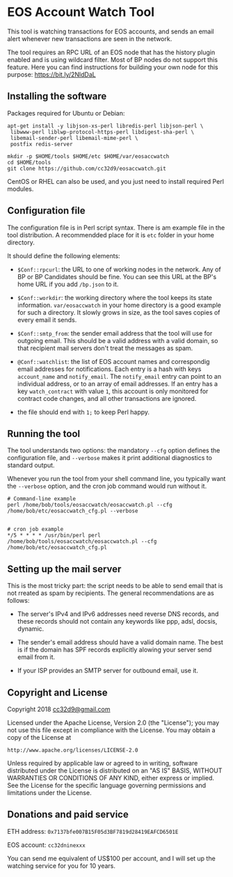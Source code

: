 # EOS Account Watch Tool

This tool is watching transactions for EOS accounts, and sends an email
alert whenever new transactions are seen in the network.

The tool requires an RPC URL of an EOS node that has the history plugin
enabled and is using wildcard filter. Most of BP nodes do not support
this feature. Here you can find instructions for building your own node
for this purpose: https://bit.ly/2NldDaL


## Installing the software

Packages required for Ubuntu or Debian:

```
apt-get install -y libjson-xs-perl libredis-perl libjson-perl \
 libwww-perl liblwp-protocol-https-perl libdigest-sha-perl \
 libemail-sender-perl libemail-mime-perl \
 postfix redis-server

mkdir -p $HOME/tools $HOME/etc $HOME/var/eosaccwatch
cd $HOME/tools
git clone https://github.com/cc32d9/eosaccwatch.git
``` 

CentOS or RHEL can also be used, and you just need to install required
Perl modules.

## Configuration file

The configuration file is in Perl script syntax. There is am example
file in the tool distribution. A recommendded place for it is `etc`
folder in your home directory.

It should define the following elements:

* `$Conf::rpcurl`: the URL to one of working nodes in the network. Any
  of BP or BP Candidates should be fine. You can see this URL at the
  BP's home URL if you add `/bp.json` to it.

* `$Conf::workdir`: the working directory where the tool keeps its state
  information. `var/eosaccwatch` in your home directory is a good
  example for such a directory. It slowly grows in size, as the tool
  saves copies of every email it sends.

* `$Conf::smtp_from`: the sender email address that the tool will use
  for outgoing email. This should be a valid address with a valid
  domain, so that recipient mail servers don't treat the messages as
  spam.

* `@Conf::watchlist`: the list of EOS account names and correspondig
  email addresses for notifications. Each entry is a hash with keys
  `account_name` and `notify_email`. The `notify_email` entry can point
  to an individual address, or to an array of email addresses. If an
  entry has a key `watch_contract` with value `1`, this account is only
  monitored for contract code changes, and all other transactions are
  ignored.

* the file should end with `1;` to keep Perl happy.

## Running the tool

The tool understands two options: the mandatory `--cfg` option defines
the configuration file, and `--verbose` makes it print additional
diagnostics to standard output.

Whenever you run the tool from your shell command line, you typically
want the `--verbose` option, and the cron job command would run without
it.

```
# Command-line example
perl /home/bob/tools/eosaccwatch/eosaccwatch.pl --cfg /home/bob/etc/eosaccwatch_cfg.pl --verbose


# cron job example
*/5 * * * * /usr/bin/perl perl /home/bob/tools/eosaccwatch/eosaccwatch.pl --cfg /home/bob/etc/eosaccwatch_cfg.pl
```

## Setting up the mail server

This is the most tricky part: the script needs to be able to send email
that is not rreated as spam by recipients. The general recommendations
are as follows:

* The server's IPv4 and IPv6 addresses need reverse DNS records, and
  these records should not contain any keywords like ppp, adsl, docsis,
  dynamic.

* The sender's email address should have a valid domain name. The best
  is if the domain has SPF records explicitly alowing your server send
  email from it.

* If your ISP provides an SMTP server for outbound email, use it.


## Copyright and License

Copyright 2018 cc32d9@gmail.com

Licensed under the Apache License, Version 2.0 (the "License");
you may not use this file except in compliance with the License.
You may obtain a copy of the License at

    http://www.apache.org/licenses/LICENSE-2.0

Unless required by applicable law or agreed to in writing, software
distributed under the License is distributed on an "AS IS" BASIS,
WITHOUT WARRANTIES OR CONDITIONS OF ANY KIND, either express or implied.
See the License for the specific language governing permissions and
limitations under the License.


## Donations and paid service

ETH address: `0x7137bfe007B15F05d3BF7819d28419EAFCD6501E`

EOS account: `cc32dninexxx`

You can send me equivalent of US$100 per account, and I will set up the
watching service for you for 10 years.